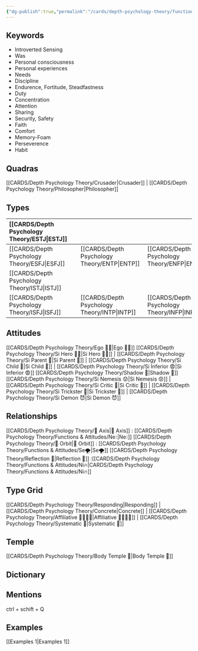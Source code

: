 ```yaml
---
{"dg-publish":true,"permalink":"/cards/depth-psychology-theory/functions-and-attitudes/si/","noteIcon":"","created":"2022-12-27T21:21:32.893+01:00","updated":"2023-04-18T10:39:56.055+02:00"}
---
```



## Keywords
- Introverted Sensing
- Was
- Personal consciousness
- Personal experiences
- Needs
- Discipline
- Endurence, Fortitude, Steadfastness
- Duty
- Concentration
- Attention
- Sharing
- Security, Safety
- Faith
- Comfort
- Memory-Foam
- Perseverence
- Habit  

## Quadras
[[CARDS/Depth Psychology Theory/Crusader\|Crusader]] | [[CARDS/Depth Psychology Theory/Philosopher\|Philosopher]] 

## Types 

| [[CARDS/Depth Psychology Theory/ESTJ\|ESTJ]]&nbsp; | |   | |
|:---------------|:-----------|:---------------|:---------------|
| [[CARDS/Depth Psychology Theory/ESFJ\|ESFJ]]       |  | [[CARDS/Depth Psychology Theory/ENTP\|ENTP]]&nbsp; | [[CARDS/Depth Psychology Theory/ENFP\|ENFP]]       |
| [[CARDS/Depth Psychology Theory/ISTJ\|ISTJ]]       |  |   |    |
| [[CARDS/Depth Psychology Theory/ISFJ\|ISFJ]]&nbsp; |  |  [[CARDS/Depth Psychology Theory/INTP\|INTP]]      | [[CARDS/Depth Psychology Theory/INFP\|INFP]]       |  

## Attitudes
[[CARDS/Depth Psychology Theory/Ego 🙋‍♂️\|Ego 🙋‍♂️]]
[[CARDS/Depth Psychology Theory/Si Hero 🦸‍♂️\|Si Hero 🦸‍♂️]] | [[CARDS/Depth Psychology Theory/Si Parent 🤨\|Si Parent 🤨]] | [[CARDS/Depth Psychology Theory/Si Child 🧒\|Si Child 🧒]] | [[CARDS/Depth Psychology Theory/Si Inferior 😨\|Si Inferior 😨]]
[[CARDS/Depth Psychology Theory/Shadow 👤\|Shadow 👤]] 
[[CARDS/Depth Psychology Theory/Si Nemesis 😟\|Si Nemesis 😟]] | [[CARDS/Depth Psychology Theory/Si Critic 🤔\|Si Critic 🤔]] | [[CARDS/Depth Psychology Theory/Si Trickster 🤡\|Si Trickster 🤡]] | [[CARDS/Depth Psychology Theory/Si Demon 😈\|Si Demon 😈]]

## Relationships 
[[CARDS/Depth Psychology Theory/🧲 Axis\|🧲 Axis]] : [[CARDS/Depth Psychology Theory/Functions & Attitudes/Ne💧\|Ne💧]]
[[CARDS/Depth Psychology Theory/🔄 Orbit\|🔄 Orbit]] : [[CARDS/Depth Psychology Theory/Functions & Attitudes/Se🌪️\|Se🌪️]]
[[CARDS/Depth Psychology Theory/Reflection 🔀\|Reflection 🔀]]  :[[CARDS/Depth Psychology Theory/Functions & Attitudes/Ni🔥\|CARDS/Depth Psychology Theory/Functions & Attitudes/Ni🔥]] 

## Type Grid 
[[CARDS/Depth Psychology Theory/Responding\|Responding]] | [[CARDS/Depth Psychology Theory/Concrete\|Concrete]] | [[CARDS/Depth Psychology Theory/Affiliative 👨‍👩‍👧‍👦\|Affiliative 👨‍👩‍👧‍👦]] | [[CARDS/Depth Psychology Theory/Systematic 🔧\|Systematic 🔧]] 

## Temple 
[[CARDS/Depth Psychology Theory/Body Temple 🌳\|Body Temple 🌳]]

## Dictionary


## Mentions 
ctrl + schift + Q

## Examples 
[[Examples 1\|Examples 1]] 
